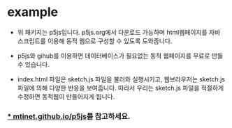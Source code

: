 # example

* 위 패키지는 p5js입니다. p5js.org에서 다운로드 가능하며 html웹페이지를 자바 스크립트를 이용해 동적 웹으로 구성할 수 있도록 도와줍니다. 

* p5js와 gihub를 이용하면 데이터베이스가 필요없는 동적 웹페이지를 무료로 만들 수 있습니다. 

* index.html 파일은 sketch.js 파일을 불러와 실행시키고, 웹브라우저는 sketch.js 파일에 의해 다양한 반응을 보여줍니다. 따라서 우리는 sketch.js 파일을 적절하게 수정하면 동적웹이 만들어지게 됩니다. 

### [* mtinet.github.io/p5js](mtinet.github.io/p5js)를 참고하세요. 

